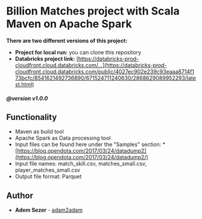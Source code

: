 #  Billion Matches project with Scala Maven on Apache Spark

**There are two different versions of this project:**

* **Project for local run:** you can clone this repository  
* **Databricks project link:**  [https://databricks-prod-cloudfront.cloud.databricks.com/...](https://databricks-prod-cloudfront.cloud.databricks.com/public/4027ec902e239c93eaaa8714f173bcfc/8541621492736890/671524711240630/2868629089952293/latest.html)

##### @version v1.0.0

## Functionality

-	Maven as build tool
-	Apache Spark as Data processing tool
-	Input files can be found here under the "Samples" section: * [https://blog.opendota.com/2017/03/24/datadump2](https://blog.opendota.com/2017/03/24/datadump2/)
-	Input file names: match_skill.csv, matches_small.csv, player_matches_small.csv
-	Output file format: Parquet

## Author

* **Adem Sezer** - [adam2adam](https://github.com/adam2adam)
